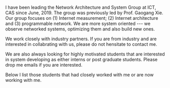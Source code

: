 I have been leading the Network Architecture and System Group at ICT, CAS since June, 2019. The group was previously led by Prof. Gaogang Xie. Our group focuses on (1) Internet measurement; (2) Internet architecture and (3) programmable network. We are more system oriented --- we observe networked systems, optimizing them and also build new ones.

We work closely with industry partners. If you are from industry and are interested in collabrating with us, please do not hensitate to contact me.

We are also always looking for highly motivated students that are interested in system developing as either interns or post graduate students. Please drop me emails if you are interested.

Below I list those students that had closely worked with me or are now working with me.
